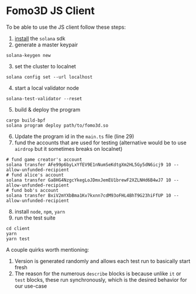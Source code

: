 # Fomo3D JS Client

To be able to use the JS client follow these steps:

1. [install](https://docs.solana.com/cli/install-solana-cli-tools) the `solana` sdk
2. generate a master keypair
```shell
solana-keygen new
```
3. set the cluster to localnet
```shell
solana config set --url localhost
```
4. start a local validator node
```shell
solana-test-validator --reset 
```
5. build & deploy the program
```
cargo build-bpf
solana program deploy path/to/fomo3d.so
```
6. Update the program id in the `main.ts` file (line 29)
7. fund the accounts that are used for testing (alternative would be to use `airdrop` but it sometimes breaks on localnet)
```shell
# fund game creator's account
solana transfer AFe99p6byLxYfEV9E1nNumSeKdtgXm2HL5Gy5dN6icj9 10 --allow-unfunded-recipient
# fund alice's account
solana transfer Ga8HG4NzgcYkegLoJDmxJemEU1brewF2XZLNHd6B4wJ7 10 --allow-unfunded-recipient
# fund bob's account
solana transfer BxiV2mYXbBma1Kv7kxnn7cdM93oFHL4BhT9G23hiFfUP 10 --allow-unfunded-recipient 
```
8. install `node`, `npm`, `yarn`
8. run the test suite
```
cd client
yarn
yarn test
```

A couple quirks worth mentioning:
1. Version is generated randomly and allows each test run to basically start fresh
2. The reason for the numerous `describe` blocks is because unlike `it` or `test` blocks, these run synchronously, which is the desired behavior for our use-case 